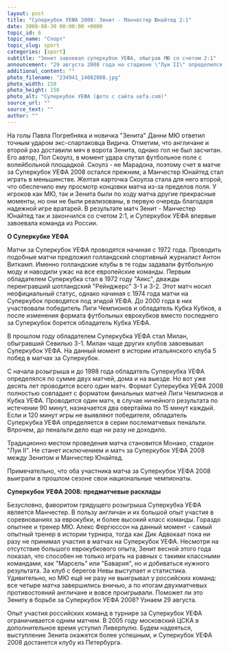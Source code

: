 ```yaml
---
layout: post
title: "Суперкубок УЕФА 2008: Зенит - Манчестер Юнайтед 2:1"
date: 2008-08-30 00:00:00 +0000
topic_id: 6
topic_name: "Спорт"
topic_slug: sport
categories: [sport]
subtitle: "Зенит завоевал суперкубок УЕФА, обыграв МЮ со счетом 2:1"
announcement: "29 августа 2008 года на стадионе \"Луи II\" определился очередной обладатель Суперкубка УЕФА.  Борьбу за престижный трофей вели английский Манчестер Юнайтед, победитель Лиги Чемпионов УЕФА, и Зенит из Петербурга, обладатель Кубка УЕФА-2008. Обладателем Суперкубка УЕФА 2008 стал петербургский Зенит. Обыграв со счётом 2:1 Манчестер Юнайтед, российская команда завоевала престижный трофей."
additional_content: ""
photo_filename: "234941_14082008.jpg"
photo_width: 150
photo_height: 150
photo_alt: "Суперкубок УЕФА (фото с сайта uefa.com)"
source_url: ""
source_text: ""
author: ""
---
```

На голы Павла Погребняка и новичка "Зенита" Данни МЮ ответил точным ударом экс-спартаковца Видича. Отметим, что англичане и второй раз доставили мяч в ворота Зенита, однако гол не был засчитан. Его автор, Пол Скоулз, в момент удара спутал футбольное поле с волейбольной площадкой. Скоулз - не Марадона, поэтому счет в матче за Суперкубок УЕФА 2008 остался прежним, а Манчестер Юнайтед стал играть в меньшинстве. Желтая карточка Скоулза стала для него второй, что обеспечило ему просмотр концовки матча из-за пределов поля. У игроков как МЮ, так и Зенита были по ходу матча другие прекрасные моменты, но они не были реализованы, в первую очередь благодаря надежной игре вратарей. В результате матч Зенит - Манчестер Юнайтед так и закончился со счетом 2:1, и Суперкубок УЕФА впервые завоевала команда из России.

<b>О Суперкубке УЕФА</b>

Матчи за Суперкубок УЕФА проводятся начиная с 1972 года. Проводить подобные матчи предложил голландский спортивный журналист Антон Виткамп. Именно голландские клубы в те годы задавали футбольную моду и наводили ужас на все европейские команды. Первым обладателем Суперкубка стал в 1972 году "Аякс", дважды переигравший шотландский "Рейнджерс" 3-1 и 3-2. Этот матч носил неофициальный статус, однако начиная с 1974 года матчи на Суперкубок проводятся под эгидой УЕФА. До 2000 года в них участвовали победитель Лиги Чемпионов и обладатель Кубка Кубков, а после изменения формата футбольных еврокубков вместо последнего за Суперкубок борется обладатель Кубка УЕФА.

В прошлом году обладателем Суперкубка УЕФА стал Милан, обыгравший Севилью 3-1. Милан чаще других клубов завоевывал Суперкубок УЕФА. На данный момент в истории итальянского клуба 5 побед в матчах за Суперкубок.

С начала розыгрыша и до 1998 года обладатель Суперкубка УЕФА определялся по сумме двух матчей, дома и на выезде. Но вот уже десять лет проводится всего один матч. Формат Суперкубка УЕФА 2008 полностью совпадает с форматом финальных матчей Лиги Чемпионов и Кубка УЕФА. Проводится один матч, в случае ничейного результата по истечении 90 минут, назначается два овертайма по 15 минут каждый. Если и 120 минут игры не выявляют победителя, обладатель Суперкубка УЕФА определяется в серии послематчевых пенальти. Впрочем, до пенальти дело еще ни разу не доходило.

Традиционно местом проведения матча становится Монако, стадион "Луи II". Не станет исключением и матч за Суперкубок УЕФА 2008 между Зенитом и Манчестер Юнайтед.

Примечательно, что оба участника матча за Суперкубок УЕФА 2008 выиграли в прошлом сезоне свои национальные чемпионаты.

<b>Суперкубок УЕФА 2008: предматчевые расклады</b>

Безусловно, фаворитом грядущего розыгрыша Суперкубка УЕФА является Манчестер. В пользу англичан и их большой опыт участия в соревнованиях за еврокубки, и более высокий класс команды. Гораздо опытнее и тренер МЮ. Алекс Фергюссон на данный момент - самый опытный тренер в истории турнира, тогда как Дик Адвокаат пока ни разу не принимал участия в матчах на Суперкубок УЕФА. Несмотря на отсутствие большого еврокубкового опыта, Зенит весной этого года показал, что способен не только играть на равных с такими классными командами, как "Марсель" или "Бавария", но и добиваться нужного результата. За клуб с берегов Невы выступает и статистика. Удивительно, но МЮ ещё не разу не выигрывал у российских команд: все четыре матча завершились вничью, а по итогам двухматчевых противостояний англичане и вовсе проигрывали. Поможет ли это Зениту в борьбе за Суперкубок УЕФА 2008? Узнаем 29 августа.

Опыт участия российских команд в турнире за Суперкубок УЕФА ограничивается одним матчем. В 2005 году московский ЦСКА в дополнительное время уступил Ливерпулю. Будем надеяться, выступление Зенита окажется более успешным, и Суперкубок УЕФА 2008 достанется клубу из Петербурга.

